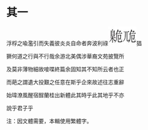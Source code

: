 # 其一

浮桴之喩濫引而失義彼炎炎自命者奔波利祿![](/木心全集（典藏套装十六册）/images/00065.jpeg)猖

獗何道之行與不行哉余游北美偶涉華裔文苑披覽所

及莫非薄物細故唼喋終篇余固知其不知所云者也正

而葩之謂遺大投艱之任意在斯乎企來故述往志重辭

始瑋潦風醒宿酲蘭桂出新體此其時乎此其地乎不亦

說乎君子乎

注：因文體需要，本輯使用繁體字。